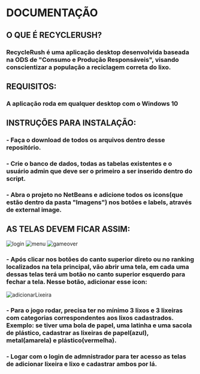 # DOCUMENTAÇÃO

## O QUE É RECYCLERUSH?
### RecycleRush é uma aplicação desktop desenvolvida baseada na ODS de "Consumo e Produção Responsáveis", visando conscientizar a população a reciclagem correta do lixo.

## REQUISITOS:
### A aplicação roda em qualquer desktop com o Windows 10

## INSTRUÇÕES PARA INSTALAÇÃO:
### - Faça o download de todos os arquivos dentro desse repositório.
### - Crie o banco de dados, todas as tabelas existentes e o usuário admin que deve ser o primeiro a ser inserido dentro do script.
### - Abra o projeto no NetBeans e adicione todos os icons(que estão dentro da pasta "Imagens") nos botões e labels, através de external image.
## AS TELAS DEVEM FICAR ASSIM:
![login](https://github.com/renanlazoti/A3_RecycleRush/assets/87093301/5c81b046-872a-4cb1-9385-44d764371de5)
![menu](https://github.com/renanlazoti/A3_RecycleRush/assets/87093301/f209bd77-58e9-4c6e-9de6-2abdb77f2d3d)
![gameover](https://github.com/renanlazoti/A3_RecycleRush/assets/87093301/2becdd2d-49a0-4f68-87b7-9b8798d00b43)
### - Após clicar nos botões do canto superior direto ou no ranking localizados na tela principal, vão abrir uma tela, em cada uma dessas telas terá um botão no canto superior esquerdo para fechar a tela. Nesse botão, adicionar esse icon:
![adicionarLixeira](https://github.com/renanlazoti/A3_RecycleRush/assets/87093301/32c82628-c6df-4c81-8313-e0957ed429ae)
### - Para o jogo rodar, precisa ter no mínimo 3 lixos e 3 lixeiras com categorias correspondentes aos lixos cadastrados. Exemplo: se tiver uma bola de papel, uma latinha e uma sacola de plástico, cadastrar as lixeiras de papel(azul), metal(amarela) e plástico(vermelha).
### - Logar com o login de admnistrador para ter acesso as telas de adicionar lixeira e lixo e cadastrar ambos por lá.
